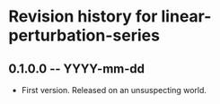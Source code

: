 # Revision history for linear-perturbation-series

## 0.1.0.0 -- YYYY-mm-dd

* First version. Released on an unsuspecting world.

